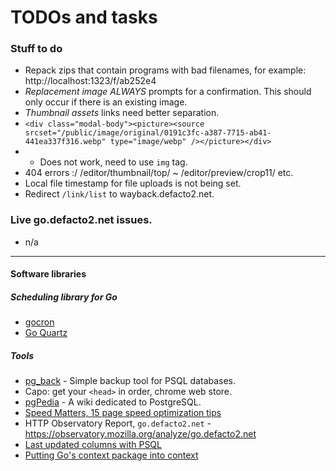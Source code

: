 # TODOs and tasks

### Stuff to do

* Repack zips that contain programs with bad filenames, for example: http://localhost:1323/f/ab252e4
* _Replacement image_ *ALWAYS* prompts for a confirmation. This should only occur if there is an existing image.
* _Thumbnail assets_ links need better separation.
* `<div class="modal-body"><picture><source srcset="/public/image/original/0191c3fc-a387-7715-ab41-441ea337f316.webp" type="image/webp" /></picture></div>`
* * Does not work, need to use `img` tag.
* 404 errors :/ /editor/thumbnail/top/ ~ /editor/preview/crop11/ etc.
* Local file timestamp for file uploads is not being set.
* Redirect `/link/list` to wayback.defacto2.net.

### Live go.defacto2.net issues.

* n/a

---

#### Software libraries

#####  Scheduling library for Go

- [gocron](https://github.com/go-co-op/gocron)
- [Go Quartz](https://github.com/reugn/go-quartz)

##### Tools

- [pg_back](https://github.com/orgrim/pg_back) - Simple backup tool for PSQL databases.
- Capo: get your `<head>` in order, chrome web store.
- [pgPedia](https://pgpedia.info/) - A wiki dedicated to PostgreSQL.
- [Speed Matters, 15 page speed optimization tips](https://www.speedcurve.com/blog/15-neglected-page-speed-optimizations/)
- HTTP Observatory Report, `go.defacto2.net` - https://observatory.mozilla.org/analyze/go.defacto2.net
- [Last updated columns with PSQL](https://www.morling.dev/blog/last-updated-columns-with-postgres)
- [Putting Go's context package into context](https://blog.meain.io/2024/golang-context/)